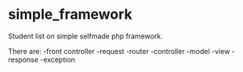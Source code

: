 # simple_framework
Student list on simple selfmade php framework.

There are:
-front controller
-request
-router
-controller
-model
-view
-response
-exception
